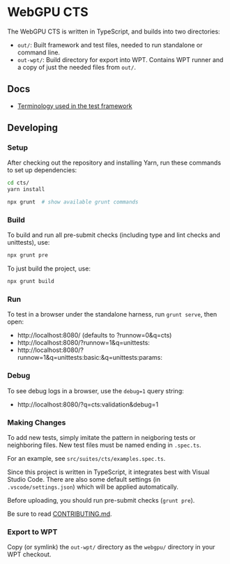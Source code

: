 # WebGPU CTS

The WebGPU CTS is written in TypeScript, and builds into two directories:

- `out/`: Built framework and test files, needed to run standalone or command line.
- `out-wpt/`: Build directory for export into WPT. Contains WPT runner and a copy of just the needed files from `out/`.

## Docs

- [Terminology used in the test framework](docs/terms.md)

## Developing

### Setup

After checking out the repository and installing Yarn, run these commands to
set up dependencies:

```sh
cd cts/
yarn install

npx grunt  # show available grunt commands
```

### Build

To build and run all pre-submit checks (including type and lint checks and
unittests), use:

```sh
npx grunt pre
```

To just build the project, use:

```sh
npx grunt build
```

### Run

To test in a browser under the standalone harness, run `grunt serve`, then
open:

- http://localhost:8080/ (defaults to ?runnow=0&q=cts)
- http://localhost:8080/?runnow=1&q=unittests:
- http://localhost:8080/?runnow=1&q=unittests:basic:&q=unittests:params:

### Debug

To see debug logs in a browser, use the `debug=1` query string:

- http://localhost:8080/?q=cts:validation&debug=1

### Making Changes

To add new tests, simply imitate the pattern in neigboring tests or
neighboring files. New test files must be named ending in `.spec.ts`.

For an example, see `src/suites/cts/examples.spec.ts`.

Since this project is written in TypeScript, it integrates best with Visual
Studio Code. There are also some default settings (in `.vscode/settings.json`)
which will be applied automatically.

Before uploading, you should run pre-submit checks (`grunt pre`).

Be sure to read [CONTRIBUTING.md](CONTRIBUTING.md).

### Export to WPT

Copy (or symlink) the `out-wpt/` directory as the `webgpu/` directory in your
WPT checkout.

